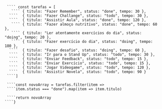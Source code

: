 ````function filtraTarefas() {
 ```` const tarefas = [
   ```` { titulo: "Fazer Remember", status: "done", tempo: 30 },
  ````  { titulo: "Fazer Challange", status: "todo", tempo: 30 },
  ````  { titulo: "Assistir Aula", status: "done", tempo: 120 },
   ```` { titulo: "Fazer almoço nutritivo", status: "done", tempo: 60 },
   ```` { titulo: "Ler atentamente exercícios do dia", status: "doing", tempo: 20 },
   ```` { titulo: "Fazer exercício do dia", status: "doing", tempo: 180 },
  ````  { titulo: "Fazer desafio", status: "doing", tempo: 60 },
  ````  { titulo: "Ir para o Stand Up", status: "todo", tempo: 30 },
  ````  { titulo: "Enviar Feedback", status: "todo", tempo: 15 },
  ````  { titulo: "Enviar Exercício", status: "todo", tempo: 15 },
  ````  { titulo: "Jogar Videogame", status: "todo", tempo: 120 },
  ````  { titulo: "Assistir Novela", status: "todo", tempo: 90 }
 ````]

 ````const novoArray = tarefas.filter(item =>
 ````item.status === "done").map(item => item.titulo)

 ````return novoArray
````}